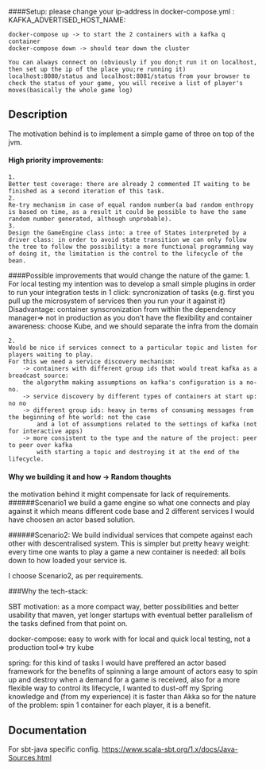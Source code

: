 ####Setup:
    please change your ip-address in docker-compose.yml :
    KAFKA_ADVERTISED_HOST_NAME: <your ip address>
    
    docker-compose up -> to start the 2 containers with a kafka q container
    docker-compose down -> should tear down the cluster
    
    You can always connect on (obviously if you don;t run it on localhost, then set up the ip of the place you;re running it) localhost:8080/status and localhost:8081/status from your browser to check the status of your game, you will receive a list of player's moves(basically the whole game log)
    
    
## Description
The motivation behind is to implement a simple game of three on top of the jvm. 

#### High priority improvements:
    1.
    Better test coverage: there are already 2 commented IT waiting to be finished as a second iteration of this task.
    2. 
    Re-try mechanism in case of equal random number(a bad random enthropy is based on time, as a result it could be possible to have the same random number generated, although unprobable).
    3.
    Design the GameEngine class into: a tree of States interpreted by a driver class: in order to avoid state transition we can only follow the tree to follow the possibility: a more functional programming way of doing it, the limitation is the control to the lifecycle of the bean. 
    
####Possible improvements that would change the nature of the game:
    1.
    For local testing my intention was to develop a small simple plugins in order to run your integration tests in 1 click:
    syncronization of tasks {e.g. first you pull up the microsystem of services then you run your it against it} 
    Disadvantage: container synscronization from within the dependency manager=> not in production 
    as you don't have the flexibility and container awareness: choose Kube, and we should separate the infra 
    from the domain 
    
    2.
    Would be nice if services connect to a particular topic and listen for players waiting to play. 
    For this we need a service discovery mechanism:
        -> containers with different group ids that would treat kafka as a broadcast source:
        the algorythm making assumptions on kafka's configuration is a no-no.
        -> service discovery by different types of containers at start up: no no
        -> different group ids: heavy in terms of consuming messages from the beginning of hte world: not the case
            and a lot of assumptions related to the settings of kafka (not for interactive apps)
        -> more consistent to the type and the nature of the project: peer to peer over kafka 
            with starting a topic and destroying it at the end of the lifecycle.

#### Why we building it and how -> Random thoughts 
the motivation behind it might compensate for lack of requirements.
######Scenario1 
we build a game engine so what one connects and play against it 
which means different code base and 2 different services
I would have choosen an actor based solution. 

######Scenario2:
We build individual services that compete against each other with descentralised system.
This is simpler but pretty heavy weight: every time one wants to play a game a new container is needed:
all boils down to how loaded your service is. 

I choose Scenario2, as per requirements.

###Why the tech-stack:

SBT motivation: as a more compact way, better possibilities and better usability that maven,
yet longer startups with eventual better parallelism of the tasks defined from that point on.
        
docker-compose: easy to work with for local and quick local testing, not a production tool=> try kube

spring: for this kind of tasks I would have preffered an actor based framework for the benefits of spinning a large amount of actors  easy to spin up and destroy when a demand for a game is received, also for a more flexible way to control its lifecycle, 
I wanted to dust-off my Spring knowledge and (from my experience) it is faster than Akka so for the nature of the problem: spin 1 container for each player, it is a benefit. 

## Documentation
For sbt-java specific config. 
    https://www.scala-sbt.org/1.x/docs/Java-Sources.html
